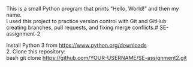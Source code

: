 This is a small Python program that prints “Hello, World!” and then my name.  
I used this project to practice version control with Git and GitHub   
creating branches, pull requests, and fixing merge conflicts.# SE-assignment-2

Install Python 3 from https://www.python.org/downloads  
2. Clone this repository:  
   bash
   git clone https://github.com/YOUR-USERNAME/SE-assignment2.git
